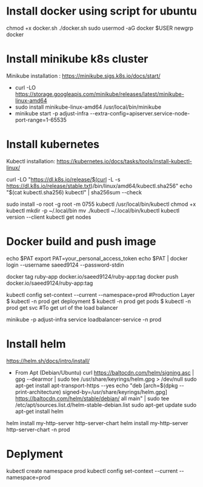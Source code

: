 # Install docker using script for ubuntu
chmod +x docker.sh
./docker.sh
sudo usermod -aG docker $USER
newgrp docker


# Install minikube k8s cluster
Minikube installation : https://minikube.sigs.k8s.io/docs/start/
- curl -LO https://storage.googleapis.com/minikube/releases/latest/minikube-linux-amd64
- sudo install minikube-linux-amd64 /usr/local/bin/minikube
- minikube start -p adjust-infra --extra-config=apiserver.service-node-port-range=1-65535

# Install kubernetes
Kubectl installation: https://kubernetes.io/docs/tasks/tools/install-kubectl-linux/

curl -LO "https://dl.k8s.io/release/$(curl -L -s https://dl.k8s.io/release/stable.txt)/bin/linux/amd64/kubectl.sha256"
echo "$(cat kubectl.sha256)  kubectl" | sha256sum --check

sudo install -o root -g root -m 0755 kubectl /usr/local/bin/kubectl
chmod +x kubectl
mkdir -p ~/.local/bin
mv ./kubectl ~/.local/bin/kubectl
kubectl version --client
kubectl get nodes


# Docker build and push image
echo $PAT
export PAT=your_personal_access_token
echo $PAT | docker login --username saeed9124 --password-stdin

docker tag ruby-app docker.io/saeed9124/ruby-app:tag
docker push docker.io/saeed9124/ruby-app:tag

kubectl config set-context --current --namespace=prod
#Production Layer
$ kubectl -n prod get deployment
$ kubectl -n prod get pods
$ kubectl -n prod get svc #To get url of the load balancer 

minikube -p adjust-infra service loadbalancer-service -n prod

# Install helm
https://helm.sh/docs/intro/install/

- From Apt (Debian/Ubuntu)
curl https://baltocdn.com/helm/signing.asc | gpg --dearmor | sudo tee /usr/share/keyrings/helm.gpg > /dev/null
sudo apt-get install apt-transport-https --yes
echo "deb [arch=$(dpkg --print-architecture) signed-by=/usr/share/keyrings/helm.gpg] https://baltocdn.com/helm/stable/debian/ all main" | sudo tee /etc/apt/sources.list.d/helm-stable-debian.list
sudo apt-get update
sudo apt-get install helm

helm install my-http-server http-server-chart
helm install my-http-server http-server-chart -n prod






# Deplyment
kubectl create namespace prod
kubectl config set-context --current --namespace=prod


